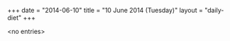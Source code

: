 +++
date = "2014-06-10"
title = "10 June 2014 (Tuesday)"
layout = "daily-diet"
+++


\<no entries\>
